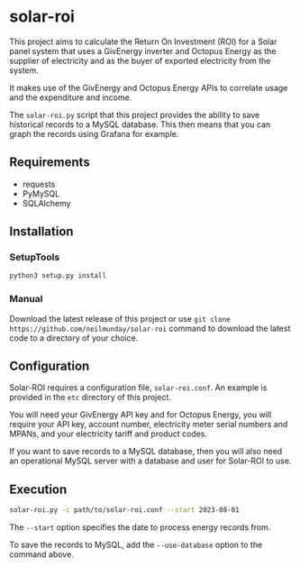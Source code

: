 # solar-roi

This project aims to calculate the Return On Investment (ROI) for a Solar panel system that uses a GivEnergy inverter and Octopus Energy as the supplier of electricity and as the buyer of exported electricity from the system.

It makes use of the GivEnergy and Octopus Energy APIs to correlate usage and the expenditure and income.

The `solar-roi.py` script that this project provides the ability to save historical records to a MySQL database. This then means that you can graph the records using Grafana for example.

## Requirements

* requests
* PyMySQL
* SQLAlchemy

## Installation

### SetupTools

```bash
python3 setup.py install
```

### Manual

Download the latest release of this project or use `git clone https://github.com/neilmunday/solar-roi` command to download the latest code to a directory of your choice.

## Configuration

Solar-ROI requires a configuration file, `solar-roi.conf`. An example is provided in the `etc` directory of this project.

You will need your GivEnergy API key and for Octopus Energy, you will require your API key, account number, electricity meter serial numbers and MPANs, and your electricity tariff and product codes.

If you want to save records to a MySQL database, then you will also need an operational MySQL server with a database and user for Solar-ROI to use.

## Execution

```bash
solar-roi.py -c path/to/solar-roi.conf --start 2023-08-01
```

The `--start` option specifies the date to process energy records from.

To save the records to MySQL, add the `--use-database` option to the command above.
